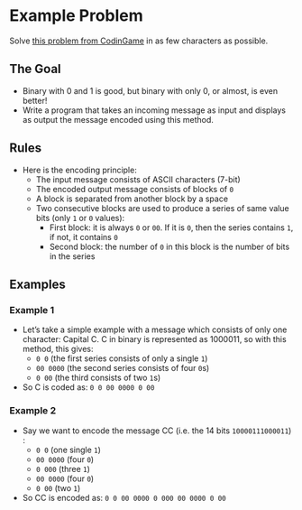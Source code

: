 # Example Problem
Solve [this problem from CodinGame](https://www.codingame.com/training/easy/unary) in as few characters as possible.

## The Goal
- Binary with 0 and 1 is good, but binary with only 0, or almost, is even better!
- Write a program that takes an incoming message as input and displays as output the message encoded using this method.

## Rules
- Here is the encoding principle:
  - The input message consists of ASCII characters (7-bit)
  - The encoded output message consists of blocks of `0`
  - A block is separated from another block by a space
  - Two consecutive blocks are used to produce a series of same value bits (only `1` or `0` values):
    - First block: it is always `0` or `00`. If it is `0`, then the series contains `1`, if not, it contains `0`
    - Second block: the number of `0` in this block is the number of bits in the series

## Examples
### Example 1
- Let’s take a simple example with a message which consists of only one character: Capital C. C in binary is represented as 1000011, so with this method, this gives:
  - `0 0` (the first series consists of only a single `1`)
  - `00 0000` (the second series consists of four `0`s)
  - `0 00` (the third consists of two `1`s)
- So C is coded as: `0 0 00 0000 0 00`

### Example 2
- Say we want to encode the message CC (i.e. the 14 bits `10000111000011`) :
  - `0 0` (one single `1`)
  - `00 0000` (four `0`)
  - `0 000` (three `1`)
  - `00 0000` (four `0`)
  - `0 00` (two `1`)
- So CC is encoded as: `0 0 00 0000 0 000 00 0000 0 00`
